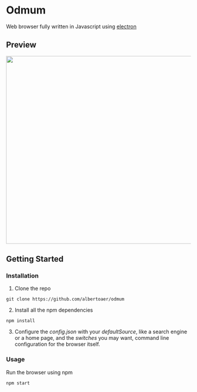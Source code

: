 # Odmum

Web browser fully written in Javascript using [electron](https://github.com/electron/electron)

## Preview

<img width='512' src='https://user-images.githubusercontent.com/24974091/177046027-636e7ad8-ea97-4cdc-9774-c36d61b75f0f.PNG'></img>

## Getting Started

### Installation

1. Clone the repo
```
git clone https://github.com/albertoaer/odmum
```
2. Install all the npm dependencies
```
npm install
```
3. Configure the *config.json* with your *defaultSource*, like a search engine or a home page, and the *switches* you may want, command line configuration for the browser itself.

### Usage

Run the browser using npm
```
npm start
```
